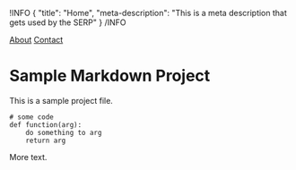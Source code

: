 !INFO
{
    "title": "Home",
    "meta-description": "This is a meta description that gets used by the SERP"
}
/INFO

[About](/about.html) [Contact](/contact.html)

Sample Markdown Project
=======================

This is a sample project file.

    # some code
    def function(arg):
        do something to arg
        return arg

More text.